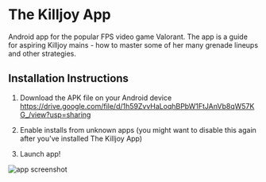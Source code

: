 # The Killjoy App
 
Android app for the popular FPS video game Valorant. The app is a guide for aspiring Killjoy mains - how to master some of her many grenade lineups and other strategies.

## Installation Instructions

1) Download the APK file on your Android device
https://drive.google.com/file/d/1h59ZvvHaLoqhBPbW1FtJAnVb8qW57KG_/view?usp=sharing

2) Enable installs from unknown apps (you might want to disable this again after you've installed The Killjoy App) 
3) Launch app!

![app screenshot](https://github.com/Destiny-02/TheKilljoyApp/blob/main/preview.png)
